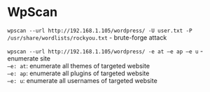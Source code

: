 # WpScan 

`wpscan --url http://192.168.1.105/wordpress/ -U user.txt -P /usr/share/wordlists/rockyou.txt` - brute-forge attack

`wpscan --url http://192.168.1.105/wordpress/ -e at –e ap –e u` - enumerate site  
`–e: at`: enumerate all themes of targeted website  
`–e: ap`: enumerate all plugins of targeted website  
`–e: u`: enumerate all usernames of targeted website  
